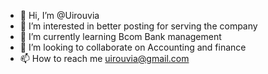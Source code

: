 - 👋 Hi, I’m @Uirouvia
- 👀 I’m interested in better posting for serving the company
- 🌱 I’m currently learning Bcom Bank management
- 💞️ I’m looking to collaborate on Accounting and finance
- 📫 How to reach me uirouvia@gmail.com

<!---
Uirouvia/Uirouvia is a ✨ special ✨ repository because its `README.md` (this file) appears on your GitHub profile.
You can click the Preview link to take a look at your changes.
--->
